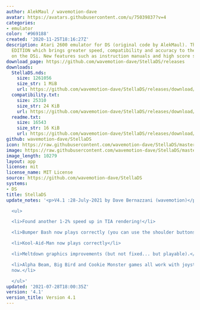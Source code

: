 ```yaml
---
author: AlekMaul / wavemotion-dave
avatar: https://avatars.githubusercontent.com/u/75039837?v=4
categories:
- emulator
color: '#969188'
created: '2020-11-25T18:16:27Z'
description: Atari 2600 emulator for DS (original code by AlekMaul). This is the PHOENIX
  EDITION which brings greater speed, compatibility and accuracy to the emulation
  on the DSi. New features such as instruction manuals and high score support included!
download_page: https://github.com/wavemotion-dave/StellaDS/releases
downloads:
  StellaDS.nds:
    size: 1261056
    size_str: 1 MiB
    url: https://github.com/wavemotion-dave/StellaDS/releases/download/4.1/StellaDS.nds
  compatibility.txt:
    size: 25310
    size_str: 24 KiB
    url: https://github.com/wavemotion-dave/StellaDS/releases/download/4.1/compatibility.txt
  readme.txt:
    size: 16543
    size_str: 16 KiB
    url: https://github.com/wavemotion-dave/StellaDS/releases/download/4.1/readme.txt
github: wavemotion-dave/StellaDS
icon: https://raw.githubusercontent.com/wavemotion-dave/StellaDS/master/logo.bmp
image: https://raw.githubusercontent.com/wavemotion-dave/StellaDS/master/arm9/gfx/bgTop.png
image_length: 10279
layout: app
license: mit
license_name: MIT License
source: https://github.com/wavemotion-dave/StellaDS
systems:
- DS
title: StellaDS
update_notes: '<p>V4.1 :28-July-2021 by Dave Bernazzani (wavemotion)</p>

  <ul>

  <li>Found another 1-2% speed up in TIA rendering!</li>

  <li>Bumper Bash now plays correctly (you can use the shoulder buttons too).</li>

  <li>Kool-Aid-Man now plays correctly</li>

  <li>Meltdown graphics improvements (but not fixed... but playable).</li>

  <li>Alpha Beam, Big Bird and Cookie Monster games all work with joystick controls
  now.</li>

  </ul>'
updated: '2021-07-28T18:00:35Z'
version: '4.1'
version_title: Version 4.1
---
```

